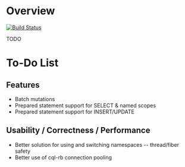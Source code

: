 Overview
========

[![Build Status](https://travis-ci.org/xeger/cql-model.png?branch=master)](https://travis-ci.org/xeger/cql-model)

TODO

To-Do List
==========

## Features

* Batch mutations
* Prepared statement support for SELECT & named scopes
* Prepared statement support for INSERT/UPDATE

## Usability / Correctness / Performance

* Better solution for using and switching namespaces -- thread/fiber safety
* Better use of cql-rb connection pooling
